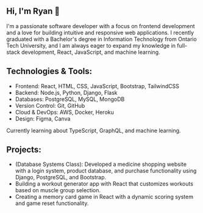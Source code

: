 ## Hi, I'm Ryan 👋
I'm a passionate software developer with a focus on frontend development and a love for building intuitive and responsive web applications. I recently graduated with a Bachelor's degree in Information Technology from Ontario Tech University, and I am always eager to expand my knowledge in full-stack development, React, JavaScript, and machine learning.

## Technologies & Tools:
- Frontend: React, HTML, CSS, JavaScript, Bootstrap, TailwindCSS
- Backend: Node.js, Python, Django, Flask
- Databases: PostgreSQL, MySQL, MongoDB
- Version Control: Git, GitHub
- Cloud & DevOps: AWS, Docker, Heroku
- Design: Figma, Canva

Currently learning about TypeScript, GraphQL, and machine learning.

## Projects:
- (Database Systems Class): Developed a medicine shopping website with a login system, product database, and purchase functionality using Django, PostgreSQL, and Bootstrap.
- Building a workout generator app with React that customizes workouts based on muscle group selection.
- Creating a memory card game in React with a dynamic scoring system and game reset functionality.



<!--
**ryanwcchan/ryanwcchan** is a ✨ _special_ ✨ repository because its `README.md` (this file) appears on your GitHub profile.

Here are some ideas to get you started:

- 🔭 I’m currently working on ...
- 🌱 I’m currently learning ...
- 👯 I’m looking to collaborate on ...
- 🤔 I’m looking for help with ...
- 💬 Ask me about ...
- 📫 How to reach me: ...
- 😄 Pronouns: ...
- ⚡ Fun fact: ...
-->
